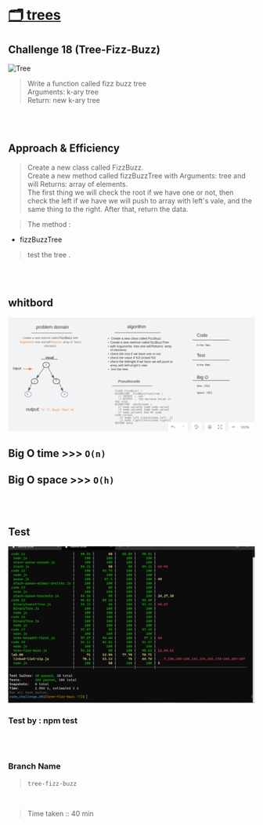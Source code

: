# [🗂️ trees](https://codefellows.github.io/common_curriculum/data_structures_and_algorithms/Code_401/class-15/resources/Trees.html)

## Challenge 18 (Tree-Fizz-Buzz)

![Tree](https://espresso.codeforces.com/212b825ffa19c8bd5916718aea990947658efda6.png)

> Write a function called fizz buzz tree <br>
> Arguments: k-ary tree<br>
> Return: new k-ary tree <br>

<br>
<br>

## Approach & Efficiency

> Create a new class called FizzBuzz.<br>
> Create a new method called fizzBuzzTree with Arguments: tree and will Returns: array of elements.<br>
> The first thing we will check the root if we have one or not, then check the left if we have we will push to array with left's vale, and the same thing to the right. After that, return the data.<br>

> The method :

- fizzBuzzTree

> test the tree .

<br>
<br>

## whitbord

![whitbord](./img/Capture18.w.PNG)

## **Big O time** >>> `O(n)`

## **Big O space** >>> `O(h)`

<br>
<br>

## Test

![test](./img/Code18.t.PNG)

### Test by : npm test

<br>
<br>

### Branch Name

> `tree-fizz-buzz`

<br>

> Time taken :: 40 min
